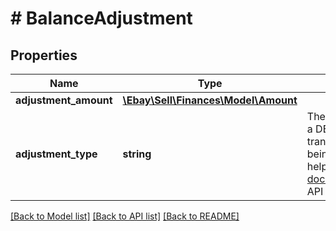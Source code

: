 # # BalanceAdjustment

## Properties

Name | Type | Description | Notes
------------ | ------------- | ------------- | -------------
**adjustment_amount** | [**\Ebay\Sell\Finances\Model\Amount**](Amount.md) |  | [optional]
**adjustment_type** | **string** | The enumeration value returned here indicates if the charge is a DEBIT or a CREDIT to the seller. Generally, all transfer transaction types are going to be DEBIT, since the money is being tranferred from the seller to eBay. For implementation help, refer to &lt;a href&#x3D;&#39;https://developer.ebay.com/api-docs/sell/finances/types/pay:BookingEntryEnum&#39;&gt;eBay API documentation&lt;/a&gt; | [optional]

[[Back to Model list]](../../README.md#models) [[Back to API list]](../../README.md#endpoints) [[Back to README]](../../README.md)
